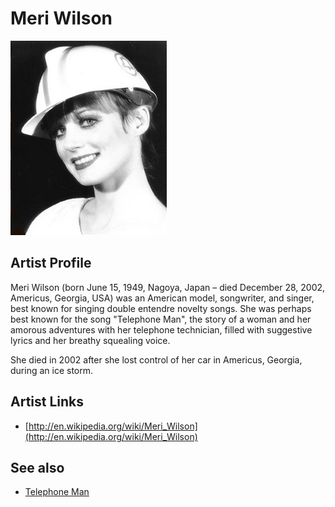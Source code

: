 # Meri Wilson

![](../../assets/artists/Meri_Wilson.png)

## Artist Profile

Meri Wilson (born June 15, 1949, Nagoya, Japan – died December 28, 2002, Americus, Georgia, USA) was an American model, songwriter, and singer, best known for singing double entendre novelty songs. She was perhaps best known for the song "Telephone Man", the story of a woman and her amorous adventures with her telephone technician, filled with suggestive lyrics and her breathy squealing voice. 

She died in 2002 after she lost control of her car in Americus, Georgia, during an ice storm.

## Artist Links

- [http://en.wikipedia.org/wiki/Meri_Wilson](http://en.wikipedia.org/wiki/Meri_Wilson)


## See also

- [Telephone Man](Telephone_Man.md)
